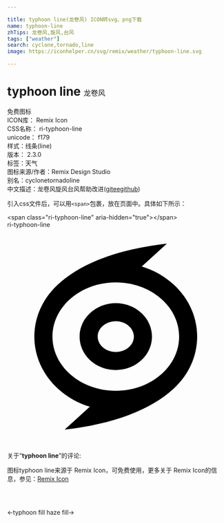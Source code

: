 ```yaml
---

title: typhoon line(龙卷风) ICON转svg、png下载
name: typhoon-line
zhTips: 龙卷风,旋风,台风
tags: ["weather"]
search: cyclone,tornado,line
image: https://iconhelper.cn/svg/remix/weather/typhoon-line.svg

---
```


# typhoon line  <small style="font-size: 60%;font-weight: 100">龙卷风</small>


<div class="detail-page">
<p>
<span><span class="badge-success badge">免费图标</span> </span>
<br/>
<span>
ICON库：
<span class="badge-secondary badge">Remix Icon</span> 
</span>
<br/>
<span>
CSS名称：
<span class="badge-secondary badge">ri-typhoon-line</span> 
</span>
<br/>
<span>
unicode：
<span class="badge-secondary badge">f179</span> 
<copy-btn content='f179' btn-title=""></copy-btn>
<copy-btn :content='String.fromCodePoint(parseInt("f179", 16))' btn-title="复制U"></copy-btn>
</span><br/><span>样式：<span class="badge-light badge">线条(line)</span></span>
<br/>
<span>
版本：
<span class="badge-secondary badge">2.3.0</span> 
</span><br/><span>标签：<span class="badge-light badge"><router-link to="/tags/weather.html">天气</router-link></span></span>
<br/>
<span>图标来源/作者：<span class="badge-light badge">Remix Design Studio</span></span> 
<br/>
<span>别名：<span class="badge-light badge">cyclone</span><span class="badge-light badge">tornado</span><span class="badge-light badge">line</span></span><br/><span class="zh-detail">中文描述：<span class="badge-primary badge">龙卷风</span><span class="badge-primary badge">旋风</span><span class="badge-primary badge">台风</span><span class="help-link"><span>帮助改进</span>(<a href="https://gitee.com/liuwave/icon-helper/edit/master/json/remix/weather/typhoon-line.json" target="_blank" rel="noopener noreferrer">gitee</a><a href="https://github.com/liuwave/icon-helper/edit/master/json/remix/weather/typhoon-line.json" target="_blank" rel="noopener noreferrer">github</a></span>)</span><br/>
</p>
</div>
<div class="alert alert-dark">
  <i class="ri-typhoon-line ri-xs"></i>
  <i class="ri-typhoon-line ri-sm"></i>
  <i class="ri-typhoon-line ri-lg"></i>
  <i class="ri-typhoon-line ri-2x"></i>
  <i class="ri-typhoon-line ri-3x"></i>
  <i class="ri-typhoon-line ri-5x"></i>
  <i class="ri-typhoon-line ri-7x"></i>
</div>
<div>
  <p>引入css文件后，可以用<code>&lt;span&gt;</code>包裹，放在页面中。具体如下所示：    
  </p>
  <div class="alert alert-primary" style="font-size: 14px">
    &lt;span class="ri-typhoon-line" aria-hidden="true"&gt;&lt;/span&gt;
    <copy-btn content='<span class="ri-typhoon-line" aria-hidden="true"></span>'></copy-btn>
  </div>
  <div class="alert alert-secondary">
    <i class="ri-typhoon-line"
    style="font-size: 24px"
    aria-hidden="true"></i> ri-typhoon-line
    <copy-btn content="ri-typhoon-line" btn-title="复制图标名称"></copy-btn>
  </div>
</div>
<div id="svg" class="svg-wrap">
<svg xmlns="http://www.w3.org/2000/svg" viewBox="0 0 24 24">
    <g>
        <path fill="none" d="M0 0h24v24H0z"/>
        <path d="M17.654 1.7l-2.782 2.533a9.137 9.137 0 0 1 3.49 1.973c3.512 3.2 3.512 8.388 0 11.588-2.592 2.36-6.598 3.862-12.016 4.506l2.782-2.533a9.137 9.137 0 0 1-3.49-1.973c-3.512-3.2-3.533-8.369 0-11.588C8.23 3.846 12.237 2.344 17.655 1.7zM12 6c-3.866 0-7 2.686-7 6s3.134 6 7 6 7-2.686 7-6-3.134-6-7-6zm0 2.3c2.21 0 4 1.657 4 3.7s-1.79 3.7-4 3.7-4-1.657-4-3.7 1.79-3.7 4-3.7zm0 2c-1.138 0-2 .797-2 1.7 0 .903.862 1.7 2 1.7s2-.797 2-1.7c0-.903-.862-1.7-2-1.7z"/>
    </g>
</svg>

</div>
<detail full-name='ri-typhoon-line'></detail>  
<div class="icon-detail__container">
<p>关于“<b>typhoon line</b>”的评论:</p>
</div>
<Vssue title="关于“typhoon line”的评论" />    
<div><p>图标typhoon line来源于 Remix Icon，可免费使用，更多关于  Remix Icon的信息，参见：<a target="_blank" href="https://iconhelper.cn/remix.html">Remix Icon</a>
</p></div>

<div style="padding:2rem 0 " class="page-nav"><p class="inner"><span class="prev">←<router-link to="/icon/weather/typhoon-fill.html">typhoon fill</router-link></span> <span class="next"><router-link to="/icon/weather/haze-fill.html">haze fill</router-link>→</span></p></div>
